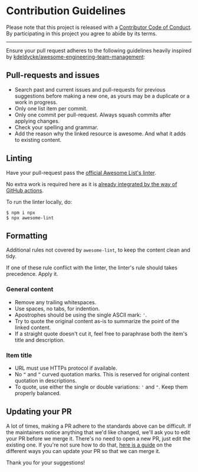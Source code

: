 # Contribution Guidelines

Please note that this project is released with a
[Contributor Code of Conduct](CODE_OF_CONDUCT.md). By participating in this
project you agree to abide by its terms.

---

Ensure your pull request adheres to the following guidelines heavily inspired by [kdeldycke/awesome-engineering-team-management](https://github.com/kdeldycke/awesome-engineering-team-management/blob/main/.github/contributing.md):

## Pull-requests and issues

- Search past and current issues and pull-requests for previous suggestions before making a new one, as yours may be a duplicate or a work in progress.
- Only one list item per commit.
- Only one commit per pull-request. Always squash commits after applying changes.
- Check your spelling and grammar.
- Add the reason why the linked resource is awesome. And what it adds to existing content.

## Linting

Have your pull-request pass the [official Awesome List's linter](https://github.com/sindresorhus/awesome-lint).

No extra work is required here as it is [already integrated by the way of GitHub actions](https://github.com/httpoz/engineering-management-tools/tree/main/.github/workflows).

To run the linter locally, do:

```shell-session
$ npm i npx
$ npx awesome-lint
```

## Formatting

Additional rules not covered by `awesome-lint`, to keep the content clean and tidy.

If one of these rule conflict with the linter, the linter's rule should takes precedence. Apply it.

### General content

- Remove any trailing whitespaces.
- Use spaces, no tabs, for indention.
- Apostrophes should be using the single ASCII mark: `'`.
- Try to quote the original content as-is to summarize the point of the linked content.
- If a straight quote doesn't cut it, feel free to paraphrase both the item's title and description.

### Item title

- URL must use HTTPs protocol if available.
- No `“` and `”` curved quotation marks. This is reserved for original content quotation in descriptions.
- To quote, use either the single or double variations: `'` and `"`. Keep them properly balanced.

## Updating your PR

A lot of times, making a PR adhere to the standards above can be difficult.
If the maintainers notice anything that we'd like changed, we'll ask you to
edit your PR before we merge it. There's no need to open a new PR, just edit
the existing one. If you're not sure how to do that,
[here is a guide](https://github.com/RichardLitt/knowledge/blob/master/github/amending-a-commit-guide.md)
on the different ways you can update your PR so that we can merge it.

Thank you for your suggestions!
